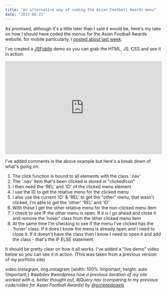 ```yaml
---
title: "An alternative way of coding the Asian Football Awards menu"
date: "2013-08-21"
---
```


As promised, although it's a little later than I said it would be, here's my take on how I should have coded the menus for the Asian Football Awards website, for mobile particularly, I [posted about last week](animated-menu).

I've created a [JSFiddle](https://jsfiddle.net/scriptedpixels/LtCk7) demo so you can grab the HTML, JS, CSS and see it in action:

<iframe width="100%" height="300" src="https://jsfiddle.net/scriptedpixels/LtCk7/embedded/result,js,html,css/" allowfullscreen="allowfullscreen" frameborder="0"></iframe>

I've added comments in the above example but here's a break down of what's going on:

1. The click function is bound to all elements with the class '.nav'
2. The '.nav' item that's been clicked is stored in "clickedIcon"
3. I then need the 'REL' and 'ID' of the clicked menu element
4. I use the ID to get the relative menu for the clicked menu
5. I also use the current 'ID' & 'REL' to get the "other" menu, that wasn't clicked, I'm able to get the 'other' 'REL' and 'ID'
6. With these I get the other relative menu for the non-clicked menu item
7. I check to see IF the other menu is open. If it is I go ahead and close it and remove the 'hover' class from the other clicked menu item
8. At the same time I'm checking to see if the menu I've clicked has the 'hover' class. If it does I know the menu is already open and I need to close it. If it doesn't have the class then I know I need to open it and add the class - that's the IF ELSE statement.

It should be pretty clear on how it all works. I've added a "live demo" video below so you can see it in action. (This was taken from a previous version of my portfolio site)

video.instagram, img.instagram {width: 100% !important; height: auto !important;}
_#webdev #wordpress how a previous iteration of my site worked with a, better thought out, #jQuery nav (comparing to my previous code/video for Asian Football Awards) by @[scriptedpixels](https://instagram.com/scriptedpixels)_

